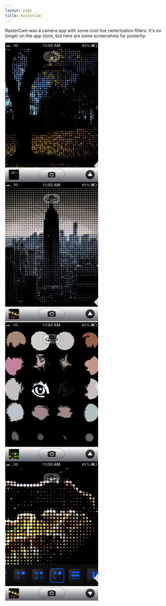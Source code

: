 ```yaml
---
layout: page
title: RasterCam
---
```


RasterCam was a camera app with some cool live rasterization filters. It's no longer on the app store, but here are some screenshots for posterity:

<img src="/assets/rastercam-tree.png" style="width: 300px; float: left; margin-right: 15px;"/>
<img src="/assets/rastercam-empire.png" style="width: 300px;"/>
<img src="/assets/rastercam-cat.png" style="width: 300px; float: left; margin-right: 15px;"/>
<img src="/assets/rastercam-fair.png" style="width: 300px;"/>

